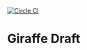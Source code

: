 [![Circle CI](https://circleci.com/gh/golden-warning/giraffedraft-server.png?style=badge)](https://circleci.com/gh/golden-warning/giraffedraft-server)

Giraffe Draft
==============
